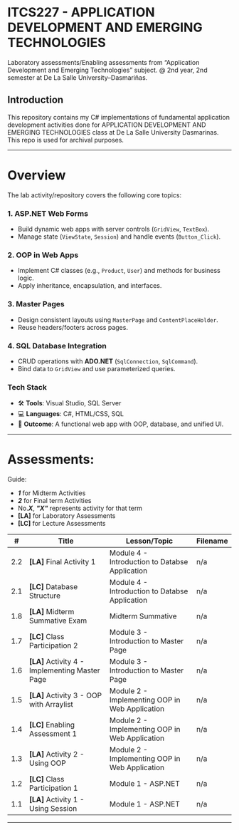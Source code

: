 # ITCS227 - APPLICATION DEVELOPMENT AND EMERGING TECHNOLOGIES
Laboratory assessments/Enabling assessments from “Application Development and Emerging Technologies” subject. @ 2nd year, 2nd semester at De La Salle University–Dasmariñas.

## Introduction
This repository contains my C# implementations of fundamental application development activities done for APPLICATION DEVELOPMENT AND EMERGING TECHNOLOGIES class at De La Salle University Dasmarinas. This repo is used for archival purposes.

---

# Overview
The lab activity/repository covers the following core topics:

### **1. ASP.NET Web Forms**  
- Build dynamic web apps with server controls (`GridView`, `TextBox`).  
- Manage state (`ViewState`, `Session`) and handle events (`Button_Click`).  

### **2. OOP in Web Apps**  
- Implement C# classes (e.g., `Product`, `User`) and methods for business logic.  
- Apply inheritance, encapsulation, and interfaces.  

### **3. Master Pages**  
- Design consistent layouts using `MasterPage` and `ContentPlaceHolder`.  
- Reuse headers/footers across pages.  

### **4. SQL Database Integration**  
- CRUD operations with **ADO.NET** (`SqlConnection`, `SqlCommand`).  
- Bind data to `GridView` and use parameterized queries.  

### **Tech Stack**  
- 🛠️ **Tools**: Visual Studio, SQL Server  
- 💻 **Languages**: C#, HTML/CSS, SQL  
- 🎯 **Outcome**: A functional web app with OOP, database, and unified UI. 

---

# Assessments:
Guide: 
- ***1*** for Midterm Activities
- ***2*** for Final term Activities
- No.***X***, ***"X"*** represents activity for that term
- **[LA]** for Laboratory Assessments
- **[LC]** for Lecture Assessments

| #  | Title                                   | Lesson/Topic                      | Filename |
|----|-----------------------------------------|------------------------------------|----------|
| 2.2 | **[LA]** Final Activity 1                      | Module 4 - Introduction to Databse Application  |  n/a        |
| 2.1 | **[LC]** Database Structure                    | Module 4 - Introduction to Databse Application  |  n/a        |
| 1.8 | **[LA]** Midterm Summative Exam                | Midterm Summative       |  n/a         |
| 1.7 | **[LC]** Class Participation 2                 | Module 3 - Introduction to Master Page       |  n/a         |
| 1.6 | **[LA]** Activity 4 - Implementing Master Page | Module 3 - Introduction to Master Page          |  n/a          |
| 1.5 | **[LA]** Activity 3 - OOP with Arraylist       | Module 2 - Implementing OOP in Web Application  |  n/a       |
| 1.4 | **[LC]** Enabling Assessment 1                 | Module 2 - Implementing OOP in Web Application  |  n/a  |
| 1.3 | **[LA]** Activity 2 - Using OOP                | Module 2 - Implementing OOP in Web Application  |  n/a  |
| 1.2 | **[LC]** Class Participation 1                 | Module 1 - ASP.NET | n/a      |
| 1.1 | **[LA]** Activity 1 - Using Session            | Module 1 - ASP.NET | n/a      |

---

